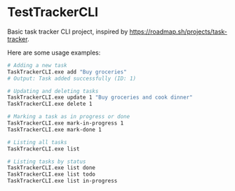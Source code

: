 # TestTrackerCLI

Basic task tracker CLI project, inspired by https://roadmap.sh/projects/task-tracker.

Here are some usage examples:

```sh
# Adding a new task
TaskTrackerCLI.exe add "Buy groceries"
# Output: Task added successfully (ID: 1)

# Updating and deleting tasks
TaskTrackerCLI.exe update 1 "Buy groceries and cook dinner"
TaskTrackerCLI.exe delete 1

# Marking a task as in progress or done
TaskTrackerCLI.exe mark-in-progress 1
TaskTrackerCLI.exe mark-done 1

# Listing all tasks
TaskTrackerCLI.exe list

# Listing tasks by status
TaskTrackerCLI.exe list done
TaskTrackerCLI.exe list todo
TaskTrackerCLI.exe list in-progress
```
